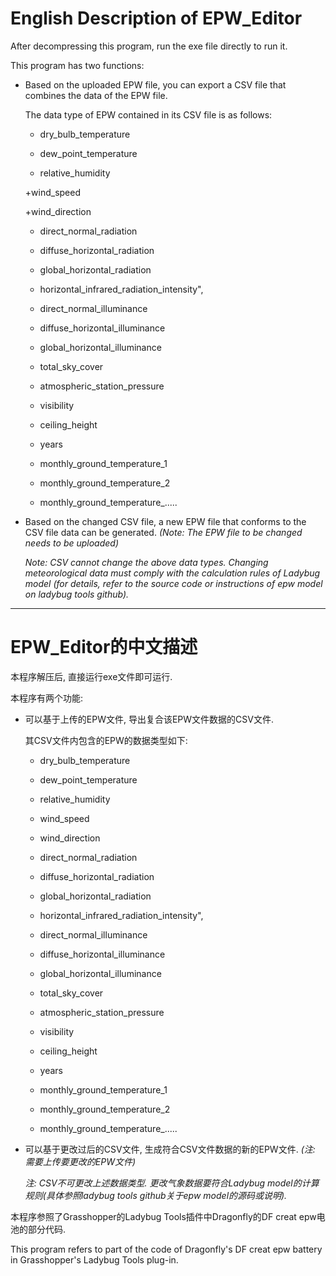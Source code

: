 # English Description of EPW_Editor 
After decompressing this program, run the exe file directly to run it.


This program has two functions:

+ Based on the uploaded EPW file, you can export a CSV file that combines the data of the EPW file.

   The data type of EPW contained in its CSV file is as follows:

   + dry_bulb_temperature

   + dew_point_temperature

   + relative_humidity

   +wind_speed

   +wind_direction

   + direct_normal_radiation

   + diffuse_horizontal_radiation

   + global_horizontal_radiation

   + horizontal_infrared_radiation_intensity",

   + direct_normal_illuminance

   + diffuse_horizontal_illuminance

   + global_horizontal_illuminance

   + total_sky_cover

   + atmospheric_station_pressure

   + visibility

   + ceiling_height

   + years

   + monthly_ground_temperature_1

   + monthly_ground_temperature_2

   + monthly_ground_temperature_.....

    


+ Based on the changed CSV file, a new EPW file that conforms to the CSV file data can be generated. *(Note: The EPW file to be changed needs to be uploaded)*

   *Note: CSV cannot change the above data types. Changing meteorological data must comply with the calculation rules of Ladybug model (for details, refer to the source code or instructions of epw model on ladybug tools github).*

---------------------------------------------------------------------------------------------------------------------

# EPW_Editor的中文描述

本程序解压后, 直接运行exe文件即可运行.


本程序有两个功能:

+ 可以基于上传的EPW文件, 导出复合该EPW文件数据的CSV文件.  

  其CSV文件内包含的EPW的数据类型如下:

  + dry_bulb_temperature

  + dew_point_temperature

  + relative_humidity

  + wind_speed

  + wind_direction

  + direct_normal_radiation

  + diffuse_horizontal_radiation

  + global_horizontal_radiation

  + horizontal_infrared_radiation_intensity",

  + direct_normal_illuminance

  + diffuse_horizontal_illuminance

  + global_horizontal_illuminance

  + total_sky_cover

  + atmospheric_station_pressure

  + visibility

  + ceiling_height

  + years

  + monthly_ground_temperature_1

  + monthly_ground_temperature_2

  + monthly_ground_temperature_.....

    


+ 可以基于更改过后的CSV文件, 生成符合CSV文件数据的新的EPW文件. *(注: 需要上传要更改的EPW文件)*

  *注: CSV不可更改上述数据类型. 更改气象数据要符合Ladybug model的计算规则(具体参照ladybug tools github关于epw model的源码或说明).*


本程序参照了Grasshopper的Ladybug Tools插件中Dragonfly的DF creat epw电池的部分代码.

This program refers to part of the code of Dragonfly's DF creat epw battery in Grasshopper's Ladybug Tools plug-in.
